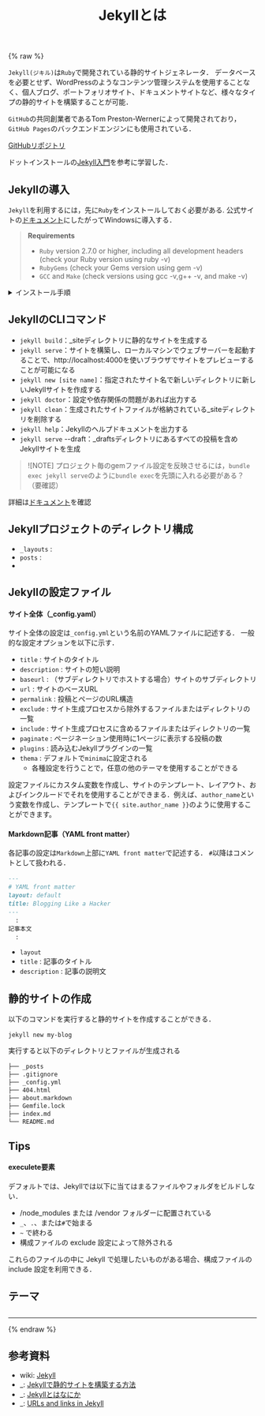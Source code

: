 ﻿---
title: Jekyllとは
category: Web
tags:
  - Jekyll
  - Ruby
id: e3ae5516-8075-4dd0-b368-8819db6ff114
---

{% raw %}

`Jekyll(ジキル)`は`Ruby`で開発されている静的サイトジェネレータ．
データベースを必要とせず、WordPressのようなコンテンツ管理システムを使用することなく、個人ブログ、ポートフォリオサイト、ドキュメントサイトなど、様々なタイプの静的サイトを構築することが可能．

`GitHub`の共同創業者であるTom Preston-Wernerによって開発されており，`GitHub Pages`のバックエンドエンジンにも使用されている．

[GitHubリポジトリ](https://github.com/jekyll)

ドットインストールの[Jekyll入門](https://dotinstall.com/lessons/basic_jekyll)を参考に学習した．

## Jekyllの導入
`Jekyll`を利用するには，先に`Ruby`をインストールしておく必要がある.
公式サイトの[ドキュメント](https://jekyllrb.com/docs/installation/#requirements)にしたがってWindowsに導入する．

> **Requirements**
> - `Ruby` version 2.7.0 or higher, including all development headers (check your Ruby version using ruby -v)
> - `RubyGems` (check your Gems version using gem -v)
> - `GCC` and `Make` (check versions using gcc -v,g++ -v, and make -v)

<details>
<summary>インストール手順</summary>

#### 
Windowsに`Ruby`をインストールするため，[`RubyInstaller`](https://rubyinstaller.org/)を使用する．
[RubyInstaller Downloads](https://rubyinstaller.org/downloads/)から`Ruby+Devkit`版をダウンロードして，インストール．

<img src="/assets/img/Jekyll/RubyInstaller_console.png" alt="" width="300">
<img src="/assets/img/Jekyll/RubyInstaller.png" alt="" width="300">

</details>


## JekyllのCLIコマンド

- `jekyll build`：_siteディレクトリに静的なサイトを生成する
- `jekyll serve`：サイトを構築し、ローカルマシンでウェブサーバーを起動することで、http://localhost:4000を使いブラウザでサイトをプレビューすることが可能になる
- `jekyll new [site name]`：指定されたサイト名で新しいディレクトリに新しいJekyllサイトを作成する
- `jekyll doctor`：設定や依存関係の問題があれば出力する
- `jekyll clean`：生成されたサイトファイルが格納されている_siteディレクトリを削除する
- `jekyll help`：Jekyllのヘルプドキュメントを出力する
- `jekyll serve` --draft：_draftsディレクトリにあるすべての投稿を含めJekyllサイトを生成

> ![NOTE]
> プロジェクト毎のgemファイル設定を反映させるには，`bundle exec jekyll serve`のように`bundle exec`を先頭に入れる必要がある？（要確認）

詳細は[ドキュメント](https://jekyllrb.com/docs/usage/)を確認


## Jekyllプロジェクトのディレクトリ構成

- `_layouts` : 
- `posts` : 
- 



## Jekyllの設定ファイル

#### サイト全体（_config.yaml）

サイト全体の設定は`_config.yml`という名前のYAMLファイルに記述する．
一般的な設定オプションを以下に示す．

- `title` : サイトのタイトル
- `description` : サイトの短い説明
- `baseurl` : （サブディレクトリでホストする場合）サイトのサブディレクトリ
- `url` : サイトのベースURL
- `permalink` : 投稿とページのURL構造
- `exclude` : サイト生成プロセスから除外するファイルまたはディレクトリの一覧
- `include` : サイト生成プロセスに含めるファイルまたはディレクトリの一覧
- `paginate` : ページネーション使用時に1ページに表示する投稿の数
- `plugins` : 読み込むJekyllプラグインの一覧
- `thema` : デフォルトで`minima`に設定される
  - 各種設定を行うことで，任意の他のテーマを使用することができる

設定ファイルにカスタム変数を作成し、サイトのテンプレート、レイアウト、およびインクルードでそれを使用することができまる．例えば、`author_name`という変数を作成し、テンプレートで`{{ site.author_name }}`のように使用することができます。


#### Markdown記事（YAML front matter）

各記事の設定は`Markdown`上部に`YAML front matter`で記述する．
`#`以降はコメントとして扱われる．

```md
---
# YAML front matter
layout: default
title: Blogging Like a Hacker
---
  :
記事本文
  :
```

[](https://jekyllrb.com/docs/front-matter/)



- `layout`
- `title` : 記事のタイトル
- `description` : 記事の説明文





## 静的サイトの作成

以下のコマンドを実行すると静的サイトを作成することができる．

```
jekyll new my-blog
```

実行すると以下のディレクトリとファイルが生成される

```
├── _posts
├── .gitignore
├── _config.yml
├── 404.html
├── about.markdown
├── Gemfile.lock
├── index.md
└── README.md
```






## Tips

#### execulete要素

デフォルトでは、Jekyllでは以下に当てはまるファイルやフォルダをビルドしない．

- /node_modules または /vendor フォルダーに配置されている
- `_`、`.`、または`#`で始まる
- `~` で終わる
- 構成ファイルの exclude 設定によって除外される

これらのファイルの中に Jekyll で処理したいものがある場合、構成ファイルの include 設定を利用できる．



## テーマ


## 

---

{% endraw %}

## 参考資料

- wiki: [Jekyll](https://ja.wikipedia.org/wiki/Jekyll)
- _: [Jekyllで静的サイトを構築する方法](https://kinsta.com/jp/blog/jekyll-static-site/)
- _: [Jekyllとはなにか](https://www.codegrid.net/articles/jekyll-1/)
- _: [URLs and links in Jekyll](https://mademistakes.com/mastering-jekyll/how-to-link/)
